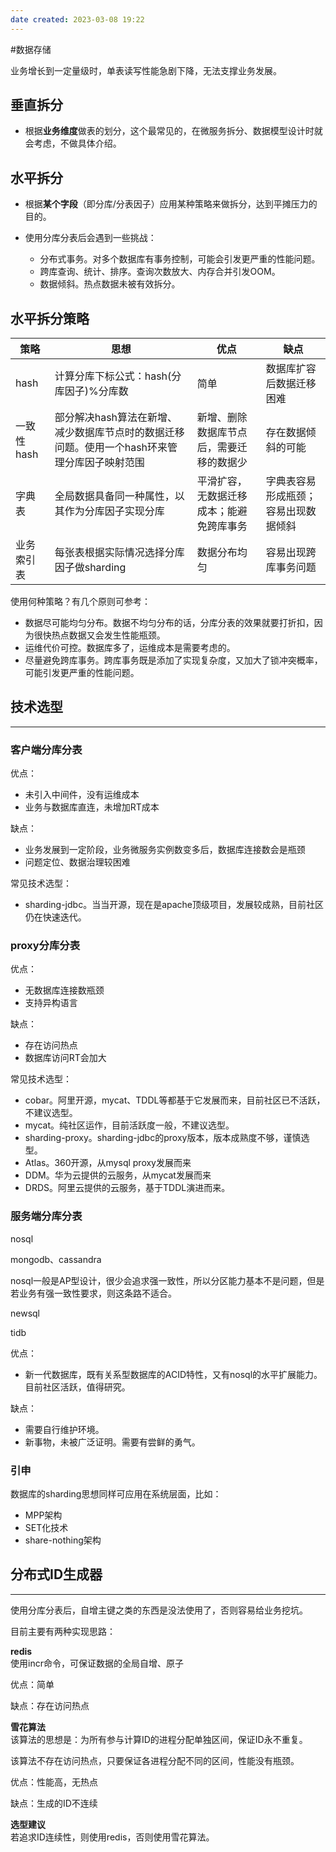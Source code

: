 ```yaml
---
date created: 2023-03-08 19:22
---
```

#数据存储 

业务增长到一定量级时，单表读写性能急剧下降，无法支撑业务发展。

## 垂直拆分

- 根据**业务维度**做表的划分，这个最常见的，在微服务拆分、数据模型设计时就会考虑，不做具体介绍。

## 水平拆分

- 根据**某个字段**（即分库/分表因子）应用某种策略来做拆分，达到平摊压力的目的。

- 使用分库分表后会遇到一些挑战：
  - 分布式事务。对多个数据库有事务控制，可能会引发更严重的性能问题。
  - 跨库查询、统计、排序。查询次数放大、内存合并引发OOM。
  - 数据倾斜。热点数据未被有效拆分。

## 水平拆分策略

| 策略      | 思想                                                 | 优点                   | 缺点                 |
| ------- | -------------------------------------------------- | -------------------- | ------------------ |
| hash    | 计算分库下标公式：hash(分库因子)%分库数                            | 简单                   | 数据库扩容后数据迁移困难       |
| 一致性hash | 部分解决hash算法在新增、减少数据库节点时的数据迁移问题。使用一个hash环来管理分库因子映射范围 | 新增、删除数据库节点后，需要迁移的数据少 | 存在数据倾斜的可能          |
| 字典表     | 全局数据具备同一种属性，以其作为分库因子实现分库                           | 平滑扩容，无数据迁移成本；能避免跨库事务 | 字典表容易形成瓶颈；容易出现数据倾斜 |
| 业务索引表   | 每张表根据实际情况选择分库因子做sharding                           | 数据分布均匀               | 容易出现跨库事务问题         |

使用何种策略？有几个原则可参考：

- 数据尽可能均匀分布。数据不均匀分布的话，分库分表的效果就要打折扣，因为很快热点数据又会发生性能瓶颈。
- 运维代价可控。数据库多了，运维成本是需要考虑的。
- 尽量避免跨库事务。跨库事务既是添加了实现复杂度，又加大了锁冲突概率，可能引发更严重的性能问题。

## 技术选型

---

### 客户端分库分表

优点：

- 未引入中间件，没有运维成本
- 业务与数据库直连，未增加RT成本

缺点：

- 业务发展到一定阶段，业务微服务实例数变多后，数据库连接数会是瓶颈
- 问题定位、数据治理较困难

常见技术选型：

- sharding-jdbc。当当开源，现在是apache顶级项目，发展较成熟，目前社区仍在快速迭代。

### proxy分库分表

优点：

- 无数据库连接数瓶颈
- 支持异构语言

缺点：

- 存在访问热点
- 数据库访问RT会加大

常见技术选型：

- cobar。阿里开源，mycat、TDDL等都基于它发展而来，目前社区已不活跃，不建议选型。
- mycat。纯社区运作，目前活跃度一般，不建议选型。
- sharding-proxy。sharding-jdbc的proxy版本，版本成熟度不够，谨慎选型。
- Atlas。360开源，从mysql proxy发展而来
- DDM。华为云提供的云服务，从mycat发展而来
- DRDS。阿里云提供的云服务，基于TDDL演进而来。

### 服务端分库分表

nosql

mongodb、cassandra

nosql一般是AP型设计，很少会追求强一致性，所以分区能力基本不是问题，但是若业务有强一致性要求，则这条路不适合。

newsql

tidb

优点：

- 新一代数据库，既有关系型数据库的ACID特性，又有nosql的水平扩展能力。目前社区活跃，值得研究。

缺点：

- 需要自行维护环境。
- 新事物，未被广泛证明。需要有尝鲜的勇气。

### 引申

数据库的sharding思想同样可应用在系统层面，比如：

- MPP架构
- SET化技术
- share-nothing架构

## 分布式ID生成器

---

使用分库分表后，自增主键之类的东西是没法使用了，否则容易给业务挖坑。

目前主要有两种实现思路：

**redis**\
使用incr命令，可保证数据的全局自增、原子

优点：简单

缺点：存在访问热点

**雪花算法**\
该算法的思想是：为所有参与计算ID的进程分配单独区间，保证ID永不重复。

该算法不存在访问热点，只要保证各进程分配不同的区间，性能没有瓶颈。

优点：性能高，无热点

缺点：生成的ID不连续

**选型建议**\
若追求ID连续性，则使用redis，否则使用雪花算法。
